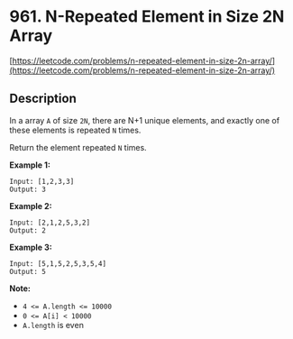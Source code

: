 # 961. N-Repeated Element in Size 2N Array

[https://leetcode.com/problems/n-repeated-element-in-size-2n-array/](https://leetcode.com/problems/n-repeated-element-in-size-2n-array/)

## Description

In a array `A` of size `2N`, there are N+1 unique elements, and exactly one of these elements is repeated `N` times.

Return the element repeated `N` times.

**Example 1:**

    Input: [1,2,3,3]
    Output: 3

**Example 2:**

    Input: [2,1,2,5,3,2]
    Output: 2

**Example 3:**

    Input: [5,1,5,2,5,3,5,4]
    Output: 5

**Note:**

* `4 <= A.length <= 10000`
* `0 <= A[i] < 10000`
* `A.length` is even
